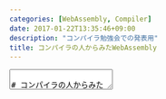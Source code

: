 ```yaml
---
categories: [WebAssembly, Compiler]
date: 2017-01-22T13:35:46+09:00
description: "コンパイラ勉強会での発表用"
title: コンパイラの人からみたWebAssembly
---
```


<textarea data-markdown
    data-separator="\n===\n"
    data-vertical="\n---\n"
    data-notes="^Note:">

# コンパイラの人からみたWebAssembly
----------------------
[コンパイラ勉強会 - connpass](https://connpass.com/event/46850/)

<!-- .slide: class="center" -->
===
# About Me
---------
![κeenのアイコン](/images/kappa.png) <!-- .element: style="position:absolute;right:0;z-index:-1" width="20%" -->

 * κeen
 * [@blackenedgold](https://twitter.com/blackenedgold)
 * Github: [KeenS](https://github.com/KeenS)
 * [Idein Inc.](https://idein.jp/)のエンジニア
 * Lisp, ML, Rust, Shell Scriptあたりを書きます

===
# アジェンダ
------------

* WebAssemblyの概要
* 具体的な話
* WebAssembly吐こうとした話

===

# WebAssemblyの概要

<!-- .slide: class="center" -->
===

# JavaScript
-------------

* ブラウザ上で動くスクリプト言語
* 動的型付
* 高級
* GCとかある
* 今までブラウザで動く唯一の言語だった
* 遅い
  + 各ブラウザJITなどで補強

===

# [asm.js](http://asmjs.org/)
------------

* プラウザ上で動く言語
* 低級
* GCなし
* JSのサブセット
  + asm.jsをサポートしないプラウザでも動かせる
* コンパイラから生成されることを想定
  + emscriptenなど

===

``` javascript
function geometricMean(start, end) {
  start = start|0; // start has type int
  end = end|0;     // end has type int
  return +exp(+logSum(start, end) / +((end - start)|0));
}
...
```

===
# asm.jsの問題点
---------------

* JS互換文法なため嵩張る
* パースも遅い
* そもそもコンパイラが吐くならバイナリでも良いのでは？

===

# WebAssembly
--------------

* ブラウザ上で動く言語
  + 仮想機械命令？
* 低級
* バイナリフォーマット
  + ロード、パース時間が短かい
  + パース20倍くらい速いらしい
* wasm32とwasm64がある
* セマンティクスは（今のところ）ams.jsをほぼ踏襲
  + 実行エンジンは既存のものを使える
* 将来SIMD、スレッドなどの拡張が入る

===

# WASMのゴール
--------------------

* ポータブルでコンパクトで速い
* 仕様策定と実装をインクリメンタルにやっていく
  + 今はとりあえずC/C++をターゲットに
* 既存のJS環境と協調する
  + JSとの相互呼び出しとか
* ブラウザ以外への組込みもサポート
  + Node.jsとか
* プラットフォームになる
  + ツール類のサポートとか

===

# なぜWebAssembly?
------------------

* 実行までのレイテンシが短かい
* asm.jsより速度を出しやすい設計
* クライアントヘビーにしやすい？
* **JSを補完する存在**
* non-determinismが少ない
* LLVM IRと比べてデコードが速くてコンパクト
* (**code generator IR** vs optimization IR)
* 余計なことをしない
  + fast mathとかはない
  + 既に最適化されたコードが吐かれる前提

===
# WebAssemblyの現状
-------------------

* Minimum Viable Product(MVP)
* 機能を削ってとりあえず動くものを作ってる
* 今はC/C++からLLVMを通して吐けるのが目標
* 今後SIMDとかスレッドとかDOM APIとか増えていく
* ChromeとFirefoxでオプトインで使える
  + そろそろFirefoxで普通に動く

===

# 具体的な話
<!-- .slide: class="center" -->

===

# セマンティクス
---------------

* https://github.com/WebAssembly/spec
* 形式的定義されている
* 実行以外にも静的バリデーションもある
* 1ファイル1モジュール
  + JSのモジュールと同じ概念

===
# 実行モデル
--------------

* i32,i64,f32,f64のみ
  + bitエンコーディングは指定
* スタックマシン
  + 命令のオペランドや関数の引数はスタック経由で渡す
  + バイナリがコンパクト+雑にコンパイルしても速い
* 無限のローカル変数が使える
  + 型がある
* 関数の引数はローカル変数経由で渡される
* コントロールフローはgotoじゃなくてstructured
  + 静的検証がしやすい

===

# wasm、wast
------------

* バイナリフォーマットだけでは人間が読めない
* テキストフォーマットも欲しい
* バイナリ: wasm
  + コンパクト
  + intとかもパッキングする
* テキスト: wast
  + 人間可読+機械可読=S式
  + 低級にもちょっと高級にも書ける

===

``` javascript
function geometricMean(start, end) {
  start = start|0; // start has type int
  end = end|0;     // end has type int
  return +exp(+logSum(start, end) / +((end - start)|0));
}
...
```

===

```wasm
(module
  (type (;0;) (func (param i64 i64) (result f64)))
  (type (;1;) (func (param i64 i64) (result f64)))
  (type (;2;) (func (param f64) (result f64)))
  (func (;0;) (type 0) (param i64 i64) (result f64)
    (get_local 0)
    (get_local 1)
    (call 1)
    (get_local 1)
    (get_local 0)
    (i64.sub)
    (f64.convert_s/i64)
    (f64.div)
    (call 2))
  ...)
```

===

```wasm
(module
  (type (;0;) (func (param i64 i64) (result f64)))
  (type (;1;) (func (param i64 i64) (result f64)))
  (type (;2;) (func (param f64) (result f64)))
  (func (;0;) (type 0) (param i64 i64) (result f64)
    (call 2
      (f64.div
       (call 1 (get_local 0) (get_local 1))
       (f64.convert_s/i64
        (i64.sub
         (get_local 1)
         (get_local 0))))))
  ...)
```

===

```
0000000: 0061 736d                                 ; WASM_BINARY_MAGIC
0000004: 0d00 0000                                 ; WASM_BINARY_VERSION
; section "TYPE" (1)
0000008: 01                                        ; section code
0000009: 00                                        ; section size (guess)
000000a: 03                                        ; num types
; type 0
000000b: 60                                        ; func
000000c: 02                                        ; num params
000000d: 7e                                        ; i64
000000e: 7e                                        ; i64
000000f: 01                                        ; num results
0000010: 7c                                        ; f64
; type 1
0000011: 60                                        ; func
0000012: 02                                        ; num params
0000013: 7e                                        ; i64
0000014: 7e                                        ; i64
0000015: 01                                        ; num results
0000016: 7c                                        ; f64
; type 2
0000017: 60                                        ; func
0000018: 01                                        ; num params
0000019: 7c                                        ; f64
000001a: 01                                        ; num results
000001b: 7c                                        ; f64
0000009: 12                                        ; FIXUP section size
; section "FUNCTION" (3)
000001c: 03                                        ; section code
000001d: 00                                        ; section size (guess)
000001e: 03                                        ; num functions
000001f: 00                                        ; function 0 signature index
0000020: 01                                        ; function 1 signature index
0000021: 02                                        ; function 2 signature index
000001d: 04                                        ; FIXUP section size
; section "CODE" (10)
000002e: 0a                                        ; section code
000002f: 00                                        ; section size (guess)
0000030: 03                                        ; num functions
; function body 0
0000031: 00                                        ; func body size (guess)
0000032: 00                                        ; local decl count
0000033: 20                                        ; get_local
0000034: 00                                        ; local index
0000035: 20                                        ; get_local
0000036: 01                                        ; local index
0000037: 10                                        ; call
0000038: 01                                        ; func index
0000039: 20                                        ; get_local
000003a: 01                                        ; local index
000003b: 20                                        ; get_local
000003c: 00                                        ; local index
000003d: 7d                                        ; i64.sub
000003e: b9                                        ; f64.convert_s/i64
000003f: a3                                        ; f64.div
0000040: 10                                        ; call
0000041: 02                                        ; func index
0000042: 0b                                        ; end
0000031: 11                                        ; FIXUP func body size
...
```

===

# JS API
---------

``` javascript
var importObj = {js: {
    import1: () => console.log("hello,"),
    import2: () => console.log("world!")
}};
fetch('demo.wasm').then(response =>
    response.arrayBuffer()
).then(buffer =>
    WebAssembly.instantiate(buffer, importObj)
).then(({module, instance}) =>
    instance.exports.f()
```

===

# メモリ
------------

* メモリアドレスが0から始まって飛びのない **リニアメモリ**
  + 命令で伸び縮み出来る
  + 将来複数のリニアメモリとか出てくるかも
* メモリサイズは32bit(wasm32)か64bit(wasm64)が選べる
  + 現状はwasm32のみ
  + 1つのモジュールでメモリ4GiBバイトも使わないから普通は32bitで十分
* アドレッシングは `アドレス+オフセット`
* アラインメントは必須ではない（した方が速い）
* コード列のメモリは見えない
* スタックスキャンも出来ない

===

# 例外とか
----------

* Trap -- WebAssemblyのインスタンスが異常終了する
  + 例えばメモリの範囲外アクセスとか
* スタックオーバーフロー
  + オーバーフローするとインスタンスが異常終了する
  + 処理系/環境毎にスタック長は違う
    - non-determinism

===

# テーブル
----------

* 要素の配列的なもの
  + 整数インデックスでアクセス出来る
* 今のところ関数を入れてindrect callするため
* 将来的にはOSのハンドラとかGCの参照とか

===

# ローカル変数
--------------

* 無限にある型付きストレージ
* 0 初期化
* 関数の引数もローカル変数に入る

===

# グローバル変数
---------------

* 型付きストレージ
* 可変/不変がある
* 不変Globにsetするとvalidationエラー
* リニアメモリとは違うメモリ領域

===
# import / export
-----------------

* 他のモジュールから色々インポート出来る
* 関数
* テーブル
* グローバル変数
* リニアメモリ
* 勿論exportも

===
# 一旦まとめ
------------

* WASMは1ファイル1モジュール
* WASMには以下がある
  + 関数
    - 関数内ローカル変数
  + リニアメモリ
  + グローバル変数
  + テーブル
  + importテーブル
  + exportテーブル

===

# 命令の話
----------

* コントロールフロー
* Call
* パラメトリック
* 変数アクセス
* メモリ関連
* 定数
* 比較
* 数値
* 変換
* 再解釈

===

# コントロールフロー
-------------------

* `loop` + `br` (名前付き)
* `block` + `br` (名前付き)
* `br_if` or `br_table`
* `if` + `else` + `end`
* `return`
* 等

===

# コントロールフロー
-------------------

* gotoがない
  + `br` はブランチじゃなくてブレイク
* gotoからstructuredに[変換出来る](https://github.com/kripken/emscripten/blob/master/docs/paper.pdf)
    + loop, block, br, br_ifを使う
* 高級言語から変換するなら `if` を使う
  + ifが2系統あることになる

===

# Call
------

* `call`
* `call_indirect`
  + 関数テーブルを使った呼び出し
  + ダイナミックな関数ディスパッチに

===

# パラメトリック
------

* `drop`
* `select`
  + 三項演算子相当


===

# 変数アクセス
--------------

* `get/set_local`
* `get/set_global`
* `tee_local`
  + スタックに値を残しつつset

===

# メモリ関連
------------

* `{i,f}{32,64}.load{,8,16,32,64}{,_s,_u}`
* `{i,f}{32,64}.store{,8,16,32}`
* `current_memory`
* `grow_memory`
  + メモリを増やす命令もある

===
# 定数
------

* `{i,f}{32,64}.const`

===
# 比較
-------

* 各種 `eq`, `eqz`, `ne`,`lt`, `le`, `gt`, `ge`

===

# 数値
-------

* 四則(`i32.add`とか)
* 論理(`i64.popcnt`とか)
* 丸め,最{大,小}(`f32.ceil`とか)
* ルート(`f64.sqrt`とか)

===

# 変換
------

* `f32.convert_s/i32`とか
* `i32.wrap/i64`とか

===

# 再解釈
--------

* `i32.reinterpret/f32`とか
* ビットキャスト
* ビットエンコーディングが定まってるのでwell-defined

===
# WASM吐こうとした話

<!-- .slide: class="center" -->
===
# 作ったやつ
-------------

* なんかコンパイラ作ろうと思い立った
* [KeenS/webml: An ML like toy language compiler](https://github.com/KeenS/webml)
* とりあえずSMLのサブセット
* Rust製
* 未完成
  + 正月気抜いてたら進捗ダメでした

===
# やりたかったこと
------------------

* ブラウザで動くコンパイラ作ってみたい
  + Rustはemscripten通せる
* WebAssembly面白そう
* SML処理系作りたかった
* 最適化書く練習

===
# 中身
------------

* パーサ、AST, HIR, MIR, LIR
* LIRがレジスタマシンなのでそれをWASMに変換したい
* オンメモリで生成するためにアセンブラ自作
  + [KeenS/WebAssembler-rs: An in memory wasm assembler for Rust](https://github.com/KeenS/WebAssembler-rs)
  + ブラウザで動かすのに必要
* 最適化はまだ

===
# コード生成
-----------

* (ほぼ)SSAの1変数 = 1ローカル変数
  + どうせエンジン側でレジスタ割り当てするでしょ
* スタックはほぼ使わない
* gotoを構造化制御フローにする
  +  一応出来る
  + [Reloop](https://github.com/kripken/emscripten/blob/master/docs/paper.pdf)
  + 何言ってるのかよく分からない
  + ステートマシンは勿論可能
* →自分で考えた
* なんかつらいので詳解します
* みんな基本ブロックとCFGは分かるかな？

===
# blockと前方ジャンプ
------------

* `block` + `break` で前方ジャンプ
* 閉じ括弧の位置にジャンプ
* `block` の位置は自由

===

<pre>
<code>
(<span class='hljs-keyword'>block</span>
  ...
  (<span class='hljs-keyword'>br</span> 0)--+
  ...     |
  )<------+
</code>
</pre>

===

<pre>
<code>
(<span class='hljs-keyword'>block</span>
  ...
  ...
  ...
  (<span class='hljs-keyword'>br</span> 0)--+
  ...     |
  )<------+
</code>
</pre>

===

# loopと前方ジャンプ
------------


* `loop` + `break`で後方ジャンプ
  + `loop` からの `break` はいわゆる `continue`
* 開き括弧の位置にジャンプ
* 閉じ括弧の位置は自由

===

<pre>
<code>
(<span class='hljs-keyword'>loop</span><----+
  ...     |
  (<span class='hljs-keyword'>br</span> 0)--+
  ...
  )
</code>
</pre>


===

<pre>
<code>
(<span class='hljs-keyword'>loop</span><----+
  ...     |
  (<span class='hljs-keyword'>br</span> 0)--+
  ...
  ...
  ...
  )
</code>
</pre>


===
# ジャンプのクロス
------------------

* 単一gotoは割り当て出来る
* 複数のgotoが入り組んだら？

===
# 前前
------

```
   [ ]--+
    |   |
+--[ ]  |
|   |   |
|  [ ]<-+
|   |
+->[ ]
```

===
# 前前
------

```
(block
  (block
    ...
    (br 0)-+
    ...    |
    (br 1)-+-+
  )<-------+ |
)<-----------+
```

===
# 後後
------


```
   [ ]<-+
    |   |
+->[ ]  |
|   |   |
|  [ ]--+
|   |
+--[ ]
```

===
# 後後
------

```
(loop<-----+
  (loop<---+-+
    ...    | |
    (br 1)-+ |
    ...      |
    (br 0)---+
  )
)
```

===
# 後前
------


```
   [ ]<-+
    |   |
+--[ ]  |
|   |   |
|  [ ]--+
|   |
+->[ ]
```

===
# 後前
------

```
(block
  (loop<---+
    ...    |
    (br 1)-+-+
    ...    | |
    (br 0)-+ |
  )          |
)<-----------+
```

===
# 前後
------

```
   [ ]--+
    |   |
+->[ ]  |
|   |   |
|  [ ]<-+
|   |
+--[ ]
```

===
# 前後
------

* 出来ない…？
* 部分的にステートマーシン作る？
* ブロック組み換えたら出来る…？
* emscriptenはステートマシンっぽい？
* どうすればいいか不明
* もはやCPS変換して全部Callにする？
  + Compiling With Continuations!!!

===
# アルゴリズム
--------------

1. loopを良い感じに割り当てる
  + 最初はジャンプ位置と一番最後のgotoで作って、境界がクロスしないようにendを伸ばす
2. blockを外側のloopめいっぱい使って割り当てる
  + loopと同じく最小に割り当てて、blockをloopまで伸ばす

===
# ランタイム
------------

* スタック走査出来ない
* GC書けないのでは？？？
* 今のところターゲットはC/C++なので問題ない
* 将来はGC Integration入るかも

===
# 現状の解
----------

1. メモリの自動管理を諦める
2. リージョン推論や線形型で静的管理する
3. スタックを使わないコードにする
  + Compiling With Continuations!!!

===
# まとめ
--------

* ブラウザでアセンブリっぽいコードが動くよ
* バイナリはコンパクトだよ
* コントロールフロー難しいよ
* ランタイム難しいよ
* Compiling With Continuations

</textarea>
